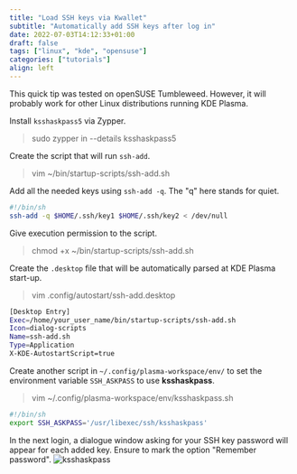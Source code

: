 ```yaml
---
title: "Load SSH keys via Kwallet"
subtitle: "Automatically add SSH keys after log in"
date: 2022-07-03T14:12:33+01:00
draft: false
tags: ["linux", "kde", "opensuse"]
categories: ["tutorials"]
align: left
---
```


This quick tip was tested on openSUSE Tumbleweed. However, it will probably work for other Linux distributions running KDE Plasma.

Install `ksshaskpass5` via Zypper.
> sudo zypper in \-\-details ksshaskpass5

Create the script that will run `ssh-add`.
> vim ~/bin/startup-scripts/ssh-add.sh  

Add all the needed keys using `ssh-add -q`. The "q" here stands for quiet.

```bash
#!/bin/sh
ssh-add -q $HOME/.ssh/key1 $HOME/.ssh/key2 < /dev/null
```

Give execution permission to the script.
> chmod +x ~/bin/startup-scripts/ssh-add.sh

Create the `.desktop` file that will be automatically parsed at KDE Plasma start-up.
> vim .config/autostart/ssh-add.desktop

```bash
[Desktop Entry]
Exec=/home/your_user_name/bin/startup-scripts/ssh-add.sh
Icon=dialog-scripts
Name=ssh-add.sh
Type=Application
X-KDE-AutostartScript=true
```

Create another script in `~/.config/plasma-workspace/env/` to set the environment variable `SSH_ASKPASS` to use **ksshaskpass**.
> vim ~/.config/plasma-workspace/env/ksshaskpass.sh

```bash
#!/bin/sh
export SSH_ASKPASS='/usr/libexec/ssh/ksshaskpass'
```

In the next login, a dialogue window asking for your SSH key password will appear for each added key. Ensure to mark the option "Remember password".
![ksshaskpass](/img/load-ssh-keys-kwallet/ksshaskpass.png)